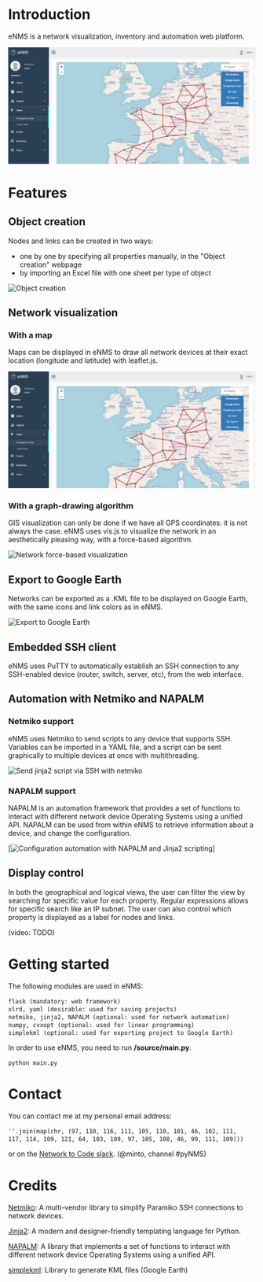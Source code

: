 # Introduction

eNMS is a network visualization, inventory and automation web platform.

![eNMS](https://github.com/afourmy/eNMS/blob/master/readme/eNMS.png)

# Features

## Object creation

Nodes and links can be created in two ways: 
- one by one by specifying all properties manually, in the "Object creation" webpage
- by importing an Excel file with one sheet per type of object

![Object creation](https://github.com/afourmy/eNMS/blob/master/readme/object_creation.png)

## Network visualization

### With a map

Maps can be displayed in eNMS to draw all network devices at their exact location (longitude and latitude) with leaflet.js.

![Network GIS visualization](https://github.com/afourmy/eNMS/blob/master/readme/eNMS.png)

### With a graph-drawing algorithm

GIS visualization can only be done if we have all GPS coordinates: it is not always the case.
eNMS uses vis.js to visualize the network in an aesthetically pleasing way, with a force-based algorithm.

![Network force-based visualization](https://github.com/afourmy/eNMS/blob/master/readme/logical_view.png)

## Export to Google Earth

Networks can be exported as a .KML file to be displayed on Google Earth, with the same icons and link colors as in eNMS.

![Export to Google Earth](https://github.com/afourmy/eNMS/blob/master/readme/google_earth_export.png)

## Embedded SSH client

eNMS uses PuTTY to automatically establish an SSH connection to any SSH-enabled device (router, switch, server, etc), from the web interface.

## Automation with Netmiko and NAPALM

### Netmiko support

eNMS uses Netmiko to send scripts to any device that supports SSH. 
Variables can be imported in a YAML file, and a script can be sent graphically to multiple devices at once with multithreading.

![Send jinja2 script via SSH with netmiko](https://github.com/afourmy/eNMS/blob/master/readme/netmiko.png)

### NAPALM support

NAPALM is an automation framework that provides a set of functions to interact with different network device Operating Systems using a unified API. NAPALM can be used from within eNMS to retrieve information about a device, and change the configuration.

[![Configuration automation with NAPALM and Jinja2 scripting](https://github.com/afourmy/eNMS/blob/master/readme/napalm_configuration.png)]

## Display control

In both the geographical and logical views, the user can filter the view by searching for specific value for each property. Regular expressions allows for specific search like an IP subnet.
The user can also control which property is displayed as a label for nodes and links.

(video: TODO)

# Getting started

The following modules are used in eNMS:
```
flask (mandatory: web framework)
xlrd, yaml (desirable: used for saving projects)
netmiko, jinja2, NAPALM (optional: used for network automation)
numpy, cvxopt (optional: used for linear programming)
simplekml (optional: used for exporting project to Google Earth)
```

In order to use eNMS, you need to run **/source/main.py**.
```
python main.py
```

# Contact

You can contact me at my personal email address:
```
''.join(map(chr, (97, 110, 116, 111, 105, 110, 101, 46, 102, 111, 
117, 114, 109, 121, 64, 103, 109, 97, 105, 108, 46, 99, 111, 109)))
```

or on the [Network to Code slack](http://networktocode.herokuapp.com "Network to Code slack"). (@minto, channel #pyNMS)

# Credits

[Netmiko](https://github.com/ktbyers/netmiko "Netmiko"): A multi-vendor library to simplify Paramiko SSH connections to network devices.

[Jinja2](https://github.com/pallets/jinja "Jinja2"): A modern and designer-friendly templating language for Python.

[NAPALM](https://github.com/napalm-automation/napalm "NAPALM"): A library that implements a set of functions to interact with different network device Operating Systems using a unified API.

[simplekml](http://simplekml.readthedocs.io/en/latest/): Library to generate KML files (Google Earth)
